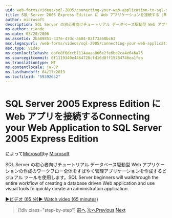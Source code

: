 ```yaml
---
uid: web-forms/videos/sql-2005/connecting-your-web-application-to-sql-server-2005-express-edition
title: SQL Server 2005 Express Edition に Web アプリケーションを接続する |Microsoft Docs
author: microsoft
description: SQL Server の初心者向けチュートリアル データベース駆動型 Web アプリケーションの作成のワークフロー全体され、administrat をすばやく作成するビジュアル ツールを使用しています.
ms.author: riande
ms.date: 03/20/2006
ms.assetid: 2ba89851-337e-47dc-a604-82f73a68bc63
msc.legacyurl: /web-forms/videos/sql-2005/connecting-your-web-application-to-sql-server-2005-express-edition
msc.type: video
ms.openlocfilehash: eafe8f6dccb1114aaaa806e2fe6be2ca4e646a75
ms.sourcegitcommit: 0f1119340e4464720cfd16d0ff15764746ea1fea
ms.translationtype: MT
ms.contentlocale: ja-JP
ms.lasthandoff: 04/17/2019
ms.locfileid: "59392652"
---
```

# <a name="connecting-your-web-application-to-sql-server-2005-express-edition"></a><span data-ttu-id="38715-103">SQL Server 2005 Express Edition に Web アプリを接続する</span><span class="sxs-lookup"><span data-stu-id="38715-103">Connecting your Web Application to SQL Server 2005 Express Edition</span></span>

<span data-ttu-id="38715-104">によって[Microsoft](https://github.com/microsoft)</span><span class="sxs-lookup"><span data-stu-id="38715-104">by [Microsoft](https://github.com/microsoft)</span></span>

<span data-ttu-id="38715-105">SQL Server の初心者向けチュートリアル データベース駆動型 Web アプリケーションの作成のワークフロー全体をすばやく管理アプリケーションを作成するビジュアル ツールを使用します。</span><span class="sxs-lookup"><span data-stu-id="38715-105">SQL Server beginners will walkthrough the entire workflow of creating a database driven Web application and use visual tools to quickly create an administration application.</span></span>

[<span data-ttu-id="38715-106">&#9654;ビデオ (65 分)</span><span class="sxs-lookup"><span data-stu-id="38715-106">&#9654; Watch video (65 minutes)</span></span>](https://channel9.msdn.com/Blogs/ASP-NET-Site-Videos/connecting-your-web-application-to-sql-server-2005-express-edition)

> [!div class="step-by-step"]
> <span data-ttu-id="38715-107">[前へ](understanding-security-and-network-connectivity.md)
> [次へ](using-sql-server-management-studio.md)</span><span class="sxs-lookup"><span data-stu-id="38715-107">[Previous](understanding-security-and-network-connectivity.md)
[Next](using-sql-server-management-studio.md)</span></span>
